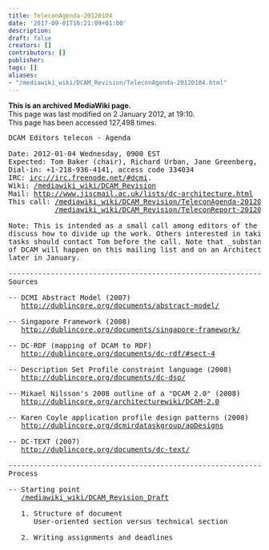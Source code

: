 ```yaml
---
title: TeleconAgenda-20120104
date: '2017-09-01T16:21:09+01:00'
description: 
draft: false
creators: []
contributors: []
publisher: 
tags: []
aliases:
- "/mediawiki_wiki/DCAM_Revision/TeleconAgenda-20120104.html"
---
```


 **This is an archived MediaWiki page.**  
This page was last modified on 2 January 2012, at 19:10.  
This page has been accessed 127,498 times.

<pre>DCAM Editors telecon - Agenda 

Date: 2012-01-04 Wednesday, 0900 EST
Expected: Tom Baker (chair), Richard Urban, Jane Greenberg, Kai Eckert, Michael Panzer
Dial-in: +1-218-936-4141, access code 334034
IRC: <a href="irc://irc.freenode.net/#dcmi" class="external free" rel="nofollow">irc://irc.freenode.net/#dcmi</a>.
Wiki: <a href="/mediawiki_wiki/DCAM_Revision.md" class="external free" rel="nofollow">/mediawiki_wiki/DCAM_Revision</a>
Mail: <a href="http://www.jiscmail.ac.uk/lists/dc-architecture.html" class="external free" rel="nofollow">http://www.jiscmail.ac.uk/lists/dc-architecture.html</a>
This call: <a href="/mediawiki_wiki/DCAM_Revision/TeleconAgenda-20120104.md" class="external free" rel="nofollow">/mediawiki_wiki/DCAM_Revision/TeleconAgenda-20120104</a>
           <a href="/mediawiki_wiki/DCAM_Revision/TeleconReport-20120104.md" class="external free" rel="nofollow">/mediawiki_wiki/DCAM_Revision/TeleconReport-20120104</a> [*]

Note: This is intended as a small call among editors of the revised DCAM to
discuss how to divide up the work. Others interested in taking on _editorial_
tasks should contact Tom before the call. Note that _substantive_ discussion
of DCAM will happen on this mailing list and on an Architecture Forum telecon
later in January.

----------------------------------------------------------------------
Sources

-- DCMI Abstract Model (2007)
   <a href="http://dublincore.org/documents/abstract-model/" class="external free" rel="nofollow">http://dublincore.org/documents/abstract-model/</a>

-- Singapore Framework (2008)
   <a href="http://dublincore.org/documents/singapore-framework/" class="external free" rel="nofollow">http://dublincore.org/documents/singapore-framework/</a>

-- DC-RDF (mapping of DCAM to RDF)
   <a href="http://dublincore.org/documents/dc-rdf/#sect-4" class="external free" rel="nofollow">http://dublincore.org/documents/dc-rdf/#sect-4</a>

-- Description Set Profile constraint language (2008)
   <a href="http://dublincore.org/documents/dc-dsp/" class="external free" rel="nofollow">http://dublincore.org/documents/dc-dsp/</a>

-- Mikael Nilsson's 2008 outline of a "DCAM 2.0" (2008)
   <a href="http://dublincore.org/architecturewiki/DCAM-2.0" class="external free" rel="nofollow">http://dublincore.org/architecturewiki/DCAM-2.0</a>

-- Karen Coyle application profile design patterns (2008)
   <a href="http://dublincore.org/dcmirdataskgroup/apDesigns" class="external free" rel="nofollow">http://dublincore.org/dcmirdataskgroup/apDesigns</a>

-- DC-TEXT (2007)
   <a href="http://dublincore.org/documents/dc-text/" class="external free" rel="nofollow">http://dublincore.org/documents/dc-text/</a>

----------------------------------------------------------------------
Process

-- Starting point 
   <a href="/mediawiki_wiki/DCAM_Revision_Draft.md" class="external free" rel="nofollow">/mediawiki_wiki/DCAM_Revision_Draft</a>

   1. Structure of document
      User-oriented section versus technical section

   2. Writing assignments and deadlines
</pre>
